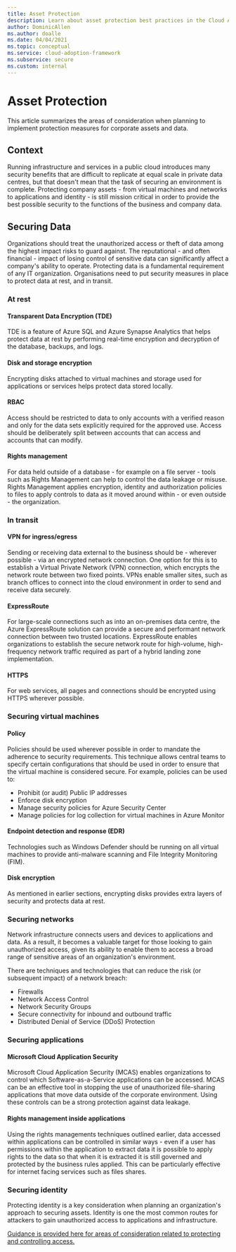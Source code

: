 ```yaml
---
title: Asset Protection
description: Learn about asset protection best practices in the Cloud Adoption Framework for Azure.
author: DominicAllen
ms.author: doalle
ms.date: 04/04/2021
ms.topic: conceptual
ms.service: cloud-adoption-framework
ms.subservice: secure
ms.custom: internal
---
```


# Asset Protection

This article summarizes the areas of consideration when planning to implement protection measures for corporate assets and data.

## Context

Running infrastructure and services in a public cloud introduces many security benefits that are difficult to replicate at equal scale in private data centres, but that doesn't mean that the task of securing an environment is complete.
Protecting company assets - from virtual machines and networks to applications and identity - is still mission critical in order to provide the best possible security to the functions of the business and company data.

## Securing Data

Organizations should treat the unauthorized access or theft of data among the highest impact risks to guard against.
The reputational - and often financial - impact of losing control of sensitive data can significantly affect a company's ability to operate. Protecting data is a fundamental requirement of any IT organization.
Organisations need to put security measures in place to protect data at rest, and in transit.

### At rest

#### Transparent Data Encryption (TDE)

TDE is a feature of Azure SQL and Azure Synapse Analytics that helps protect data at rest by performing real-time encryption and decryption of the database, backups, and logs.  

#### Disk and storage encryption

Encrypting disks attached to virtual machines and storage used for applications or services helps protect data stored locally.

#### RBAC

Access should be restricted to data to only accounts with a verified reason and only for the data sets explicitly required for the approved use.
Access should be deliberately split between accounts that can access and accounts that can modify.

#### Rights management

For data held outside of a database - for example on a file server - tools such as Rights Management can help to control the data leakage or misuse. Rights Management applies encryption, identity and authorization policies to files to apply controls to data as it moved around within - or even outside - the organization.

### In transit

#### VPN for ingress/egress

Sending or receiving data external to the business should be - wherever possible - via an encrypted network connection.
One option for this is to establish a Virtual Private Network (VPN) connection, which encrypts the network route between two fixed points.
VPNs enable smaller sites, such as branch offices to connect into the cloud environment in order to send and receive data securely.

#### ExpressRoute

For large-scale connections such as into an on-premises data centre, the Azure ExpressRoute solution can provide a secure and performant network connection between two trusted locations. ExpressRoute enables organizations to establish the secure network route for high-volume, high-frequency network traffic required as part of a hybrid landing zone implementation.

#### HTTPS

For web services, all pages and connections should be encrypted using HTTPS wherever possible.

### Securing virtual machines

#### Policy

Policies should be used wherever possible in order to mandate the adherence to security requirements.
This technique allows central teams to specify certain configurations that should be used in order to ensure that the virtual machine is considered secure.
For example, policies can be used to:

- Prohibit (or audit) Public IP addresses
- Enforce disk encryption
- Manage security policies for Azure Security Center
- Manage policies for log collection for virtual machines in Azure Monitor

#### Endpoint detection and response (EDR)

Technologies such as Windows Defender should be running on all virtual machines to provide anti-malware scanning and File Integrity Monitoring (FIM).

#### Disk encryption

As mentioned in earlier sections, encrypting disks provides extra layers of security and protects data at rest.

### Securing networks

Network infrastructure connects users and devices to applications and data. As a result, it becomes a valuable target for those looking to gain unauthorized access, given its ability to enable them to access a broad range of sensitive areas of an organization's environment.

There are techniques and technologies that can reduce the risk (or subsequent impact) of a network breach:

- Firewalls
- Network Access Control
- Network Security Groups
- Secure connectivity for inbound and outbound traffic
- Distributed Denial of Service (DDoS) Protection

### Securing applications

#### Microsoft Cloud Application Security

Microsoft Cloud Application Security (MCAS) enables organizations to control which Software-as-a-Service applications can be accessed. MCAS can be an effective tool in stopping the use of unauthorized file-sharing applications that move data outside of the corporate environment. Using these controls can be a strong protection against data leakage.

#### Rights management inside applications

Using the rights managements techniques outlined earlier, data accessed within applications can be controlled in similar ways - even if a user has permissions within the application to extract data it is possible to apply rights to the data so that when it is extracted it is still governed and protected by the business rules applied.
This can be particularly effective for internet facing services such as files shares.

### Securing identity

Protecting identity is a key consideration when planning an organization's approach to securing assets. Identity is one the most common routes for attackers to gain unauthorized access to applications and infrastructure.

[Guidance is provided here for areas of consideration related to protecting and controlling access.](./security/access-control.md)
